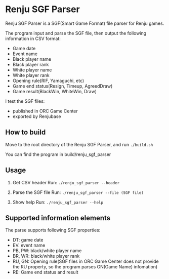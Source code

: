 # Renju SGF Parser

Renju SGF Parser is a SGF(Smart Game Format) file parser for Renju games.

The program input and parse the SGF file, then output the following information in CSV format:
* Game date
* Event name
* Black player name
* Black player rank
* White player name
* White player rank
* Opening rule(RIF, Yamaguchi, etc)
* Game end status(Resign, Timeup, AgreedDraw)
* Game result(BlackWin, WhiteWin, Draw)

I test the SGF files:
- published in ORC Game Center
- exported by Renjubase

## How to build

Move to the root directory of the Renju SGF Parser, and run
`./build.sh`

You can find the program in build/renju_sgf_parser

## Usage

1. Get CSV header
Run:
`./renju_sgf_parser --header`

2. Parse the SGF file
Run:
`./renju_sgf_parser --file (SGF file)`

3. Show help
Run:
`./renju_sgf_parser --help`

## Supported information elements

The parse supports following SGF properties:
* DT: game date
* EV: event name
* PB, PW: black/white player name
* BR, WR: black/white player rank
* RU, GN: Opening rule(SGF files in ORC Game Center does not provide the RU property, so the program parses GN(Game Name) infomation)
* RE: Game end status and result
